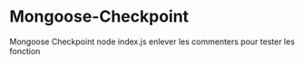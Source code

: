 # Mongoose-Checkpoint
Mongoose Checkpoint
node index.js 
enlever les commenters pour tester les fonction
